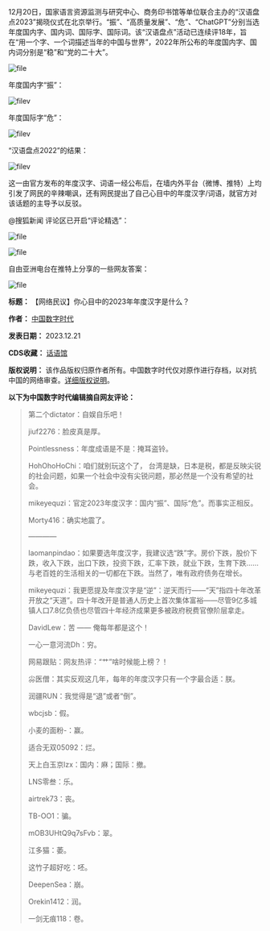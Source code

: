12月20日，国家语言资源监测与研究中心、商务印书馆等单位联合主办的“汉语盘点2023”揭晓仪式在北京举行。“振”、“高质量发展”、“危”、“ChatGPT”分别当选年度国内字、国内词、国际字、国际词。该“汉语盘点”活动已连续评18年，旨在“用一个字、一个词描述当年的中国与世界”，2022年所公布的年度国内字、国内词分别是“稳”和“党的二十大”。


![file](https://chinadigitaltimes.net/chinese/files/2023/12/image-1703157555140.png)


年度国内字“振”：


![filev](https://chinadigitaltimes.net/chinese/files/2023/12/image-1703158825015.png)


年度国际字“危”：


![filev](https://chinadigitaltimes.net/chinese/files/2023/12/image-1703158831140.png)


“汉语盘点2022”的结果：


![filev](https://chinadigitaltimes.net/chinese/files/2023/12/image-1703157787941.png)


这一由官方发布的年度汉字、词语一经公布后，在墙内外平台（微博、推特）上均引发了网民的辛辣嘲讽，还有网民提出了自己心目中的年度汉字/词语，就官方对该话题的主导予以反驳。


@搜狐新闻 评论区已开启“评论精选”：


![file](https://chinadigitaltimes.net/chinese/files/2023/12/image-1703160626865.png)  

![file](https://chinadigitaltimes.net/chinese/files/2023/12/image-1703160639030.png)


自由亚洲电台在推特上分享的一些网友答案：


![file](https://chinadigitaltimes.net/chinese/files/2023/12/image-1703159045429.png)




**标题：** 【网络民议】你心目中的2023年年度汉字是什么？  

**作者：** [中国数字时代](https://chinadigitaltimes.net/space/中国数字时代)  

**发表日期：** 2023.12.21  

**CDS收藏：** [话语馆](https://chinadigitaltimes.net/space/%E8%AF%9D%E8%AF%AD%E9%A6%86)  

**版权说明：** 该作品版权归原作者所有。中国数字时代仅对原作进行存档，以对抗中国的网络审查。[详细版权说明](https://chinadigitaltimes.net/chinese/copyright)。


**以下为中国数字时代编辑摘自网友评论：** 



> 
> 第二个dictator：自娱自乐吧！
> 
> 
> jiuf2276：脸皮真是厚。
> 
> 
> Pointlessness：年度成语是不是：掩耳盗铃。
> 
> 
> HohOhoHoChi：咱们就别玩这个了， 台湾是缺，日本是税，都是反映尖锐的社会问题，如果一个社会中没有尖锐问题，那必然是一个没有希望的社会。
> 
> 
> mikeyequzi：官定2023年度汉字：国内“振”、国际“危”。而事实正相反。
> 
> 
> Morty416：确实地震了。
> 
> 
> ————
> 
> 
> laomanpindao：如果要选年度汉字，我建议选“跌”字。房价下跌，股价下跌，收入下跌，出口下跌，投资下跌，汇率下跌，就业下跌，生育下跌……与老百姓的生活相关的一切都在下跌。当然了，唯有政府债务在增长。
> 
> 
> mikeyequzi：我更愿提及年度汉字是“逆”：逆天而行——“天”指四十年改革开放之“天道”。四十年改开是普通人历史上首次集体富裕——尽管9亿多城镇人口7.8亿负债也尽管四十年经济成果更多被政府税费官僚阶层拿走。
> 
> 
> DavidLew：苦 —— 俺每年都是这个！
> 
> 
> 一心一意河流Dh：穷。
> 
> 
> 网易跟贴：网友热评：“艹”啥时候能上榜？！
> 
> 
> 尛医僧：其实反观这几年，每年的年度汉字只有一个字最合适：朕。
> 
> 
> 润疆RUN：我觉得是“退”或者“倒”。
> 
> 
> wbcjsb：假。
> 
> 
> 小麦的面粉-：赢。
> 
> 
> 适合无双05092：烂。
> 
> 
> 天上白玉京lzx：国内：麻；国际：撤。
> 
> 
> LNS零叁：乐。
> 
> 
> airtrek73：丧。
> 
> 
> TB-OO1：骗。
> 
> 
> mOB3UHtQ9q7sFvb：翠。
> 
> 
> 江多猫：萎。
> 
> 
> 这竹子超好吃：呸。
> 
> 
> DeepenSea：崩。
> 
> 
> Orekin1412：润。
> 
> 
> 一剑无痕118：卷。
> 
> 
> 

